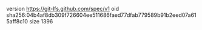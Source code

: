 version https://git-lfs.github.com/spec/v1
oid sha256:04b4af8db309f726604ee511686faed77dfab779589b91b2eed07a615aff8c10
size 1396
